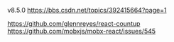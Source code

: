 v8.5.0
https://bbs.csdn.net/topics/392415664?page=1

https://github.com/glennreyes/react-countup
https://github.com/mobxjs/mobx-react/issues/545

